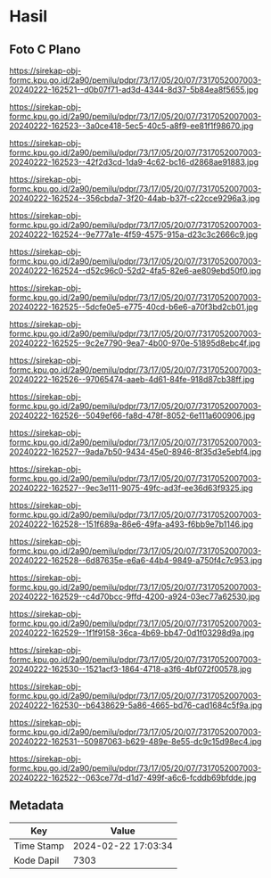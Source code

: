 # Hasil

## Foto C Plano

https://sirekap-obj-formc.kpu.go.id/2a90/pemilu/pdpr/73/17/05/20/07/7317052007003-20240222-162521--d0b07f71-ad3d-4344-8d37-5b84ea8f5655.jpg

https://sirekap-obj-formc.kpu.go.id/2a90/pemilu/pdpr/73/17/05/20/07/7317052007003-20240222-162523--3a0ce418-5ec5-40c5-a8f9-ee81f1f98670.jpg

https://sirekap-obj-formc.kpu.go.id/2a90/pemilu/pdpr/73/17/05/20/07/7317052007003-20240222-162523--42f2d3cd-1da9-4c62-bc16-d2868ae91883.jpg

https://sirekap-obj-formc.kpu.go.id/2a90/pemilu/pdpr/73/17/05/20/07/7317052007003-20240222-162524--356cbda7-3f20-44ab-b37f-c22cce9296a3.jpg

https://sirekap-obj-formc.kpu.go.id/2a90/pemilu/pdpr/73/17/05/20/07/7317052007003-20240222-162524--9e777a1e-4f59-4575-915a-d23c3c2666c9.jpg

https://sirekap-obj-formc.kpu.go.id/2a90/pemilu/pdpr/73/17/05/20/07/7317052007003-20240222-162524--d52c96c0-52d2-4fa5-82e6-ae809ebd50f0.jpg

https://sirekap-obj-formc.kpu.go.id/2a90/pemilu/pdpr/73/17/05/20/07/7317052007003-20240222-162525--5dcfe0e5-e775-40cd-b6e6-a70f3bd2cb01.jpg

https://sirekap-obj-formc.kpu.go.id/2a90/pemilu/pdpr/73/17/05/20/07/7317052007003-20240222-162525--9c2e7790-9ea7-4b00-970e-51895d8ebc4f.jpg

https://sirekap-obj-formc.kpu.go.id/2a90/pemilu/pdpr/73/17/05/20/07/7317052007003-20240222-162526--97065474-aaeb-4d61-84fe-918d87cb38ff.jpg

https://sirekap-obj-formc.kpu.go.id/2a90/pemilu/pdpr/73/17/05/20/07/7317052007003-20240222-162526--5049ef66-fa8d-478f-8052-6e111a600906.jpg

https://sirekap-obj-formc.kpu.go.id/2a90/pemilu/pdpr/73/17/05/20/07/7317052007003-20240222-162527--9ada7b50-9434-45e0-8946-8f35d3e5ebf4.jpg

https://sirekap-obj-formc.kpu.go.id/2a90/pemilu/pdpr/73/17/05/20/07/7317052007003-20240222-162527--9ec3e111-9075-49fc-ad3f-ee36d63f9325.jpg

https://sirekap-obj-formc.kpu.go.id/2a90/pemilu/pdpr/73/17/05/20/07/7317052007003-20240222-162528--151f689a-86e6-49fa-a493-f6bb9e7b1146.jpg

https://sirekap-obj-formc.kpu.go.id/2a90/pemilu/pdpr/73/17/05/20/07/7317052007003-20240222-162528--6d87635e-e6a6-44b4-9849-a750f4c7c953.jpg

https://sirekap-obj-formc.kpu.go.id/2a90/pemilu/pdpr/73/17/05/20/07/7317052007003-20240222-162529--c4d70bcc-9ffd-4200-a924-03ec77a62530.jpg

https://sirekap-obj-formc.kpu.go.id/2a90/pemilu/pdpr/73/17/05/20/07/7317052007003-20240222-162529--1f1f9158-36ca-4b69-bb47-0d1f03298d9a.jpg

https://sirekap-obj-formc.kpu.go.id/2a90/pemilu/pdpr/73/17/05/20/07/7317052007003-20240222-162530--1521acf3-1864-4718-a3f6-4bf072f00578.jpg

https://sirekap-obj-formc.kpu.go.id/2a90/pemilu/pdpr/73/17/05/20/07/7317052007003-20240222-162530--b6438629-5a86-4665-bd76-cad1684c5f9a.jpg

https://sirekap-obj-formc.kpu.go.id/2a90/pemilu/pdpr/73/17/05/20/07/7317052007003-20240222-162531--50987063-b629-489e-8e55-dc9c15d98ec4.jpg

https://sirekap-obj-formc.kpu.go.id/2a90/pemilu/pdpr/73/17/05/20/07/7317052007003-20240222-162522--063ce77d-d1d7-499f-a6c6-fcddb69bfdde.jpg


## Metadata

| Key        | Value               |
| ---------- | ------------------- |
| Time Stamp | 2024-02-22 17:03:34 |
| Kode Dapil | 7303                |




